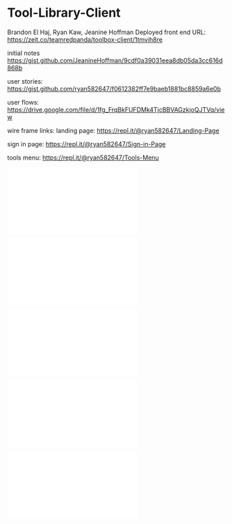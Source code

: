 # Tool-Library-Client
Brandon El Haj, Ryan Kaw, Jeanine Hoffman
Deployed front end URL:
https://zeit.co/teamredpanda/toolbox-client/1tmvih8re

initial notes
https://gist.github.com/JeanineHoffman/9cdf0a39031eea8db05da3cc616d868b

user stories:
https://gist.github.com/ryan582647/f0612382ff7e9baeb1881bc8859a6e0b

user flows:
https://drive.google.com/file/d/1fg_FrqBkFUFDMk4TjcBBVAGzkjoQJTVq/view

wire frame links:
landing page:
https://repl.it/@ryan582647/Landing-Page

sign in page: 
https://repl.it/@ryan582647/Sign-in-Page

tools menu:
https://repl.it/@ryan582647/Tools-Menu

![Community Toolbox Mock-up Screenshot](/src/images/HOME_Desktop.pdf "Community Toolbox")

![Community Toolbox Mock-up Screenshot](/src/images/HOME_mobile_menu.pdf "Community Toolbox")

![Community Toolbox Mock-up Screenshot](/src/images/HOME_mobile.pdf "Community Toolbox")

![Community Toolbox Mock-up Screenshot](/src/images/TOOLCARD_Desktop.pdf "Community Toolbox")

![Community Toolbox Mock-up Screenshot](/src/images/HOME_mobile.pdf "Community Toolbox")

